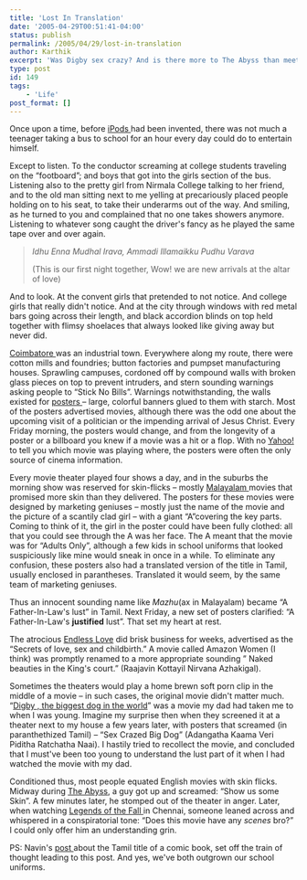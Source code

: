 ```yaml
---
title: 'Lost In Translation'
date: '2005-04-29T00:51:41-04:00'
status: publish
permalink: /2005/04/29/lost-in-translation
author: Karthik
excerpt: 'Was Digby sex crazy? And is there more to The Abyss than meets the eye? The fine art of marketing movies involves not calling a spade a spade.'
type: post
id: 149
tags:
    - 'Life'
post_format: []
---
```

Once upon a time, before [iPods ](http://en.wikipedia.org/wiki/Ipod) had been invented, there was not much a teenager taking a bus to school for an hour every day could do to entertain himself.

Except to listen. To the conductor screaming at college students traveling on the “footboard”; and boys that got into the girls section of the bus. Listening also to the pretty girl from Nirmala College talking to her friend, and to the old man sitting next to me yelling at precariously placed people holding on to his seat, to take their underarms out of the way. And smiling, as he turned to you and complained that no one takes showers anymore. Listening to whatever song caught the driver's fancy as he played the same tape over and over again.

> *Idhu Enna Mudhal Irava, Ammadi Illamaikku Pudhu Varava*
> 
> (This is our first night together, Wow! we are new arrivals at the altar of love)

And to look. At the convent girls that pretended to not notice. And college girls that really didn't notice. And at the city through windows with red metal bars going across their length, and black accordion blinds on top held together with flimsy shoelaces that always looked like giving away but never did.

[Coimbatore ](http://en.wikipedia.org/wiki/Coimbatore)was an industrial town. Everywhere along my route, there were cotton mills and foundries; button factories and pumpset manufacturing houses. Sprawling campuses, cordoned off by compound walls with broken glass pieces on top to prevent intruders, and stern sounding warnings asking people to “Stick No Bills”. Warnings notwithstanding, the walls existed for [posters ](http://en.wikipedia.org/wiki/Poster) – large, colorful banners glued to them with starch. Most of the posters advertised movies, although there was the odd one about the upcoming visit of a politician or the impending arrival of Jesus Christ. Every Friday morning, the posters would change, and from the longevity of a poster or a billboard you knew if a movie was a hit or a flop. With no [Yahoo!](http://movies.yahoo.com) to tell you which movie was playing where, the posters were often the only source of cinema information.

Every movie theater played four shows a day, and in the suburbs the morning show was reserved for skin-flicks – mostly [Malayalam ](http://en.wikipedia.org/wiki/Malayalam)movies that promised more skin than they delivered. The posters for these movies were designed by marketing geniuses – mostly just the name of the movie and the picture of a scantily clad girl – with a giant “A”covering the key parts. Coming to think of it, the girl in the poster could have been fully clothed: all that you could see through the A was her face. The A meant that the movie was for “Adults Only”, although a few kids in school uniforms that looked suspiciously like mine would sneak in once in a while. To eliminate any confusion, these posters also had a translated version of the title in Tamil, usually enclosed in parantheses. Translated it would seem, by the same team of marketing geniuses.

Thus an innocent sounding name like *Mazhu*(ax in Malayalam) became “A Father-In-Law's lust” in Tamil. Next Friday, a new set of posters clarified: “A Father-In-Law's **justified** lust”. That set my heart at rest.

The atrocious [Endless Love](http://www.imdb.com/title/tt0082329/) did brisk business for weeks, advertised as the “Secrets of love, sex and childbirth.” A movie called Amazon Women (I think) was promptly renamed to a more appropriate sounding ” Naked beauties in the King's court.” (Raajavin Kottayil Nirvana Azhakigal).

Sometimes the theaters would play a home brewn soft porn clip in the middle of a movie – in such cases, the original movie didn't matter much. “[Digby , the biggest dog in the world](http://www.imdb.com/title/tt0069974/)” was a movie my dad had taken me to when I was young. Imagine my surprise then when they screened it at a theater next to my house a few years later, with posters that screamed (in paranthethized Tamil) – “Sex Crazed Big Dog” (Adangatha Kaama Veri Piditha Ratchatha Naai). I hastily tried to recollect the movie, and concluded that I must've been too young to understand the lust part of it when I had watched the movie with my dad.

Conditioned thus, most people equated English movies with skin flicks. Midway during [The Abyss](http://www.imdb.com/title/tt0096754/), a guy got up and screamed: “Show us some Skin”. A few minutes later, he stomped out of the theater in anger. Later, when watching [Legends of the Fall ](http://www.imdb.com/title/tt0110322/) in Chennai, someone leaned across and whispered in a conspiratorial tone: “Does this movie have any *scenes*  bro?” I could only offer him an understanding grin.

PS: Navin's [post ](http://www.sigamany.com/wordpress/?p=208)about the Tamil title of a comic book, set off the train of thought leading to this post. And yes, we've both outgrown our school uniforms.